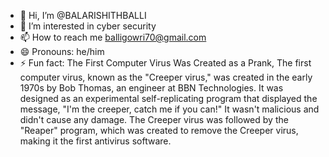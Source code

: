 - 👋 Hi, I’m @BALARISHITHBALLI
- 👀 I’m interested in cyber security
- 📫 How to reach me balligowri70@gmail.com
- 😄 Pronouns: he/him
- ⚡ Fun fact: The First Computer Virus Was Created as a Prank, The first computer virus, known as the "Creeper virus," was created in the early 1970s by Bob Thomas, an engineer at BBN Technologies. It was designed as an experimental self-replicating program that displayed the message, "I'm the creeper, catch me if you can!" It wasn't malicious and didn't cause any damage. The Creeper virus was followed by the "Reaper" program, which was created to remove the Creeper virus, making it the first antivirus software.







<!---
BALARISHITHBALLI/BALARISHITHBALLI is a ✨ special ✨ repository because its `README.md` (this file) appears on your GitHub profile.
You can click the Preview link to take a look at your changes.
--->
